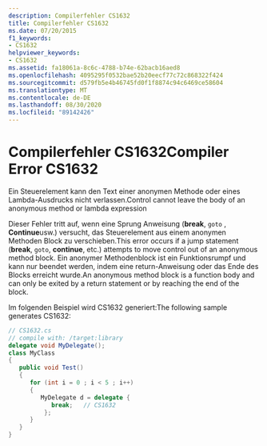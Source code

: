 ```yaml
---
description: Compilerfehler CS1632
title: Compilerfehler CS1632
ms.date: 07/20/2015
f1_keywords:
- CS1632
helpviewer_keywords:
- CS1632
ms.assetid: fa18061a-8c6c-4788-b74e-62bacb16aed8
ms.openlocfilehash: 4095295f0532bae52b20eecf77c72c868322f424
ms.sourcegitcommit: d579fb5e4b46745fd0f1f8874c94c6469ce58604
ms.translationtype: MT
ms.contentlocale: de-DE
ms.lasthandoff: 08/30/2020
ms.locfileid: "89142426"
---
```

# <a name="compiler-error-cs1632"></a><span data-ttu-id="86ba4-103">Compilerfehler CS1632</span><span class="sxs-lookup"><span data-stu-id="86ba4-103">Compiler Error CS1632</span></span>
<span data-ttu-id="86ba4-104">Ein Steuerelement kann den Text einer anonymen Methode oder eines Lambda-Ausdrucks nicht verlassen.</span><span class="sxs-lookup"><span data-stu-id="86ba4-104">Control cannot leave the body of an anonymous method or lambda expression</span></span>  
  
 <span data-ttu-id="86ba4-105">Dieser Fehler tritt auf, wenn eine Sprung Anweisung (**break**, `goto` , **Continue**usw.) versucht, das Steuerelement aus einem anonymen Methoden Block zu verschieben.</span><span class="sxs-lookup"><span data-stu-id="86ba4-105">This error occurs if a jump statement (**break**, `goto`, **continue**, etc.) attempts to move control out of an anonymous method block.</span></span> <span data-ttu-id="86ba4-106">Ein anonymer Methodenblock ist ein Funktionsrumpf und kann nur beendet werden, indem eine return-Anweisung oder das Ende des Blocks erreicht wurde.</span><span class="sxs-lookup"><span data-stu-id="86ba4-106">An anonymous method block is a function body and can only be exited by a return statement or by reaching the end of the block.</span></span>  
  
 <span data-ttu-id="86ba4-107">Im folgenden Beispiel wird CS1632 generiert:</span><span class="sxs-lookup"><span data-stu-id="86ba4-107">The following sample generates CS1632:</span></span>  
  
```csharp  
// CS1632.cs  
// compile with: /target:library  
delegate void MyDelegate();  
class MyClass  
{  
   public void Test()  
   {
      for (int i = 0 ; i < 5 ; i++)  
      {  
         MyDelegate d = delegate {  
            break;   // CS1632  
          };
      }  
   }  
}  
```
